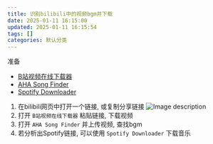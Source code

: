 ```yaml
---
title: 识别bilibili中的视频bgm并下载
date: 2025-01-11 16:15:00
updated: 2025-01-11 16:15:54
tags: []
categories: 默认分类
---
```


准备
- [B站视频在线下载器](https://www.xtdowner.com/video/bilibili)
- [AHA Song Finder](https://www.aha-music.com)
- [Spotify Downloader](https://spotifymate.com/en)

1. 在bilibili网页中打开一个链接, 或复制分享链接
![Image description](https://s.rmimg.com/2025-01-11/1736608349-332142-2025-01-11-231115.png)
2. 打开 `B站视频在线下载器` 粘贴链接, 下载视频
3. 打开 `AHA Song Finder` 并上传视频, 查找bgm
4. 若分析出Spotify链接, 可以使用 `Spotify Downloader` 下载音乐
